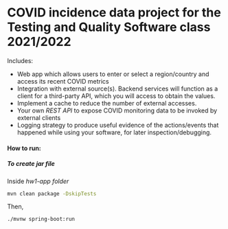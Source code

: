 # COVID incidence data project for the Testing and Quality Software class 2021/2022 

Includes:

- Web app which allows users to enter or select a region/country and access its recent COVID metrics
- Integration with external source(s). Backend services will function as a client for a third-party API, which you will access to obtain the values. 
- Implement a cache to reduce the number of external accesses.
- Your own *REST API* to expose COVID monitoring data to be invoked by external clients
- Logging strategy to produce useful evidence of the actions/events that happened while using your software, for later inspection/debugging.



#### **How to run:**



##### To create *jar* file

Inside *hw1-app* *folder*

```bash
mvn clean package -DskipTests
```

Then,

```
./mvnw spring-boot:run
```

